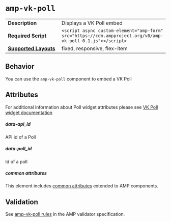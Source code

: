 <!--
Copyright 2017 The AMP HTML Authors. All Rights Reserved.

Licensed under the Apache License, Version 2.0 (the "License");
you may not use this file except in compliance with the License.
You may obtain a copy of the License at

      http://www.apache.org/licenses/LICENSE-2.0

Unless required by applicable law or agreed to in writing, software
distributed under the License is distributed on an "AS-IS" BASIS,
WITHOUT WARRANTIES OR CONDITIONS OF ANY KIND, either express or implied.
See the License for the specific language governing permissions and
limitations under the License.
-->

# <a name="`amp-vk-poll`"></a> `amp-vk-poll`

<table>
  <tr>
    <td width="40%"><strong>Description</strong></td>
    <td>Displays a VK Poll embed</td>
  </tr>
  <tr>
    <td width="40%"><strong>Required Script</strong></td>
    <td><code>&lt;script async custom-element="amp-form" src="https://cdn.ampproject.org/v0/amp-vk-poll-0.1.js">&lt;/script></code></td>
  </tr>
  <tr>
    <td class="col-fourty"><strong><a href="https://www.ampproject.org/docs/guides/responsive/control_layout.html">Supported Layouts</a></strong></td>
    <td>fixed, responsive, flex-item</td>
  </tr>
</table>

## Behavior

You can use the `amp-vk-poll` component to embed a VK Poll

## Attributes

For additional information about Poll widget attributes please see <a href="https://vk.com/dev/widget_poll">VK Poll widget documentation</a>  

##### data-api_id

API id of a Poll

##### data-poll_id

Id of a poll

##### common attributes

This element includes [common attributes](https://www.ampproject.org/docs/reference/common_attributes) extended to AMP components.

## Validation
See [amp-vk-poll rules](https://github.com/ampproject/amphtml/blob/master/extensions/amp-vk-poll/validator-amp-vk-poll.protoascii) in the AMP validator specification.
